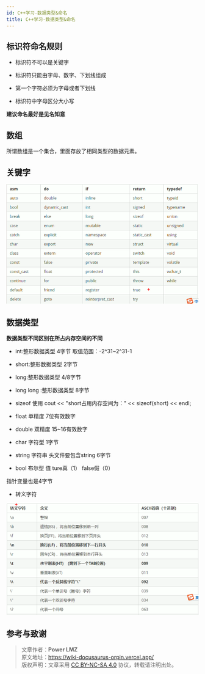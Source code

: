 ```yaml
---
id: C++学习-数据类型&命名
title: C++学习-数据类型&命名
---
```


## 标识符命名规则

- 标识符不可以是关键字

- 标识符只能由字母、数字、下划线组成

- 第一个字符必须为字母或者下划线

- 标识符中字母区分大小写

**建议命名最好是见名知意**

## 数组

所谓数组是一个集合，里面存放了相同类型的数据元素。

## 关键字

![](https://github.com/powerLMZ/picture/blob/master/C++%E5%85%B3%E9%94%AE%E5%AD%97.png?raw=true)

## 数据类型

**数据类型不同区别在所占内存空间的不同**

- int:整形数据类型   4字节   取值范围：-2^31~2^31-1

- short:整形数据类型   2字节

- long:整形数据类型   4/8字节

- long long :整形数据类型   8字节

- sizeof 使用 cout << "short占用内存空间为：" << sizeof(short) << endl;

- float 单精度 7位有效数字

- double 双精度 15~16有效数字

- char 字符型  1字节

- string 字符串 头文件要包含string 6字节 
  
- bool 布尔型 值 ture真（1）  false假（0）

指针变量也是4字节
  
- 转义字符

![](https://github.com/powerLMZ/picture/blob/master/%E8%BD%AC%E4%B9%89%E5%AD%97%E7%AC%A6.png?raw=true)

## 参考与致谢

> 文章作者：**Power LMZ**  
> 原文地址：https://wiki-docusaurus-orpin.vercel.app/  
> 版权声明：文章采用 [CC BY-NC-SA 4.0](https://creativecommons.org/licenses/by/4.0/deed.zh) 协议，转载请注明出处。
